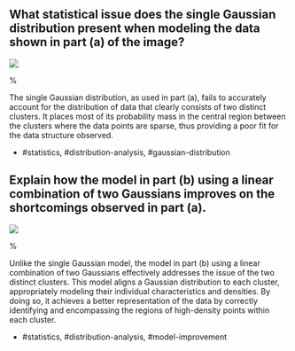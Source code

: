 ## What statistical issue does the single Gaussian distribution present when modeling the data shown in part (a) of the image?

![](https://cdn.mathpix.com/cropped/2024_05_13_03b536ff7a8b51c2a0c5g-1.jpg?height=506&width=508&top_left_y=216&top_left_x=1131)

%

The single Gaussian distribution, as used in part (a), fails to accurately account for the distribution of data that clearly consists of two distinct clusters. It places most of its probability mass in the central region between the clusters where the data points are sparse, thus providing a poor fit for the data structure observed.

- #statistics, #distribution-analysis, #gaussian-distribution

## Explain how the model in part (b) using a linear combination of two Gaussians improves on the shortcomings observed in part (a).

![](https://cdn.mathpix.com/cropped/2024_05_13_03b536ff7a8b51c2a0c5g-1.jpg?height=506&width=508&top_left_y=216&top_left_x=1131)

%

Unlike the single Gaussian model, the model in part (b) using a linear combination of two Gaussians effectively addresses the issue of the two distinct clusters. This model aligns a Gaussian distribution to each cluster, appropriately modeling their individual characteristics and densities. By doing so, it achieves a better representation of the data by correctly identifying and encompassing the regions of high-density points within each cluster.

- #statistics, #distribution-analysis, #model-improvement